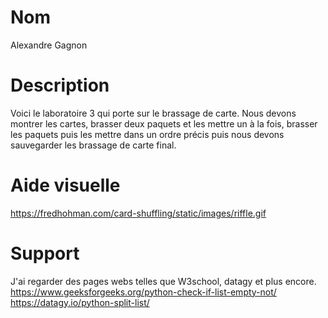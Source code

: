 # Nom
Alexandre Gagnon

# Description
Voici le laboratoire 3 qui porte sur le brassage de carte. Nous devons montrer les cartes, brasser deux paquets et les mettre un à la fois, brasser les paquets puis les mettre dans un ordre précis puis nous devons sauvegarder les brassage de carte final.

# Aide visuelle
https://fredhohman.com/card-shuffling/static/images/riffle.gif

# Support
J'ai regarder des pages webs telles que W3school, datagy et plus encore.
https://www.geeksforgeeks.org/python-check-if-list-empty-not/
https://datagy.io/python-split-list/